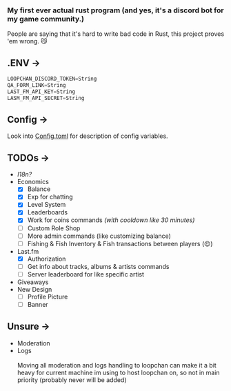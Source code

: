 ### My first ever actual rust program (and yes, it's a discord bot for my game community.)
People are saying that it's hard to write bad code in Rust, this project proves 'em wrong. 😼

## .ENV ->
```py
LOOPCHAN_DISCORD_TOKEN=String
QA_FORM_LINK=String
LAST_FM_API_KEY=String
LASM_FM_API_SECRET=String
```

## Config ->
Look into [Config.toml](/Config.toml) for description of config variables.

## TODOs ->
* *l18n?*
* Economics
  * [x] Balance
  * [x] Exp for chatting
  * [x] Level System
  * [x] Leaderboards
  * [x] Work for coins commands *(with cooldown like 30 minutes)*
  * [ ] Custom Role Shop
  * [ ] More admin commands (like customizing balance)
  * [ ] Fishing & Fish Inventory & Fish transactions between players (😍)
* Last.fm
  * [x] Authorization
  * [ ] Get info about tracks, albums & artists commands
  * [ ] Server leaderboard for like specific artist

* Giveaways
* New Design
  * [ ] Profile Picture
  * [ ] Banner

## Unsure ->
* Moderation
* Logs
<br><br>Moving all moderation and logs handling to loopchan can make it a bit heavy for current machine im using to host loopchan on, so not in main priority (probably never will be added)